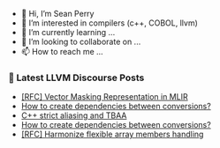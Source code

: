 - 👋 Hi, I’m Sean Perry
- 👀 I’m interested in compilers (c++, COBOL, llvm)
- 🌱 I’m currently learning ...
- 💞️ I’m looking to collaborate on ...
- 📫 How to reach me ...

<!---
s66perry/s66perry is a ✨ special ✨ repository because its `README.md` (this file) appears on your GitHub profile.
You can click the Preview link to take a look at your changes.
--->
### 📕 Latest LLVM Discourse Posts

<!-- DISCOURSE-LLVM:START -->
- [[RFC] Vector Masking Representation in MLIR](https://discourse.llvm.org/t/rfc-vector-masking-representation-in-mlir/64964#post_6)
- [How to create dependencies between conversions?](https://discourse.llvm.org/t/how-to-create-dependencies-between-conversions/65020#post_2)
- [C++ strict aliasing and TBAA](https://discourse.llvm.org/t/c-strict-aliasing-and-tbaa/64362#post_5)
- [How to create dependencies between conversions?](https://discourse.llvm.org/t/how-to-create-dependencies-between-conversions/65020#post_1)
- [[RFC] Harmonize flexible array members handling](https://discourse.llvm.org/t/rfc-harmonize-flexible-array-members-handling/65001#post_2)
<!-- DISCOURSE-LLVM:END -->
